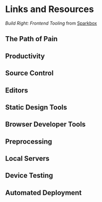 # Links and Resources
*Build Right: Frontend Tooling* from [Sparkbox](http://seesparkbox.com)

## The Path of Pain

## Productivity

## Source Control

## Editors

## Static Design Tools

## Browser Developer Tools

## Preprocessing

## Local Servers

## Device Testing

## Automated Deployment